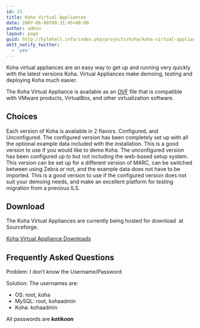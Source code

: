 ```yaml
---
id: 23
title: Koha Virtual Appliances
date: 2007-06-08T09:31:45+00:00
author: admin
layout: page
guid: http://kylehall.info/index.php/projects/koha/koha-virtual-appliance/
aktt_notify_twitter:
  - 'yes'
---
```

Koha virtual appliances are an easy way to get up and running very quickly with the latest versions Koha. Virtual Appliances make demoing, testing and deploying Koha much easier.

The Koha Virtual Appliance is available as an <a href="http://en.wikipedia.org/wiki/Open_Virtualization_Format" target="_blank">OVF</a> file that is compatible with VMware products, VirtualBox, and other virtualization software.

## Choices

Each version of Koha is available in 2 flavors. Configured, and Unconfigured. The configured version has been completely set up with all the optional example data included with the installation. This is a good version to use if you would like to demo Koha. The unconfigured version has been configured up to but not including the web-based setup system. This version can be set up for a different version of MARC, can be switched between using Zebra or not, and the example data does not have to be imported. This is a good version to use if the configured version does not suit your demoing needs, and make an excellent platform for testing migration from a previous ILS.

## Download

The Koha Virtual Appliances are currently being hosted for download  at Sourceforge.

[Koha Virtual Appliance Downloads](http://sourceforge.net/projects/koha-va/files/)

## Frequently Asked Questions

<div>
  <p>
    Problem: I don&#8217;t know the Username/Password
  </p>
</div>

<div>
  Solution: The usernames are:
</div>

<div>
  <ul>
    <li>
      OS: root, koha
    </li>
    <li>
      MySQL: root, kohaadmin
    </li>
    <li>
      Koha: kohaadmin
    </li>
  </ul>
</div>

<div>
  All passwords are <em><strong>katikoan</strong></em>
</div>

<div>
  <strong><em><br /> </em></strong>
</div>